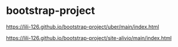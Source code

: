 # bootstrap-project

https://lili-126.github.io/bootstrap-project/uber/main/index.html


https://lili-126.github.io/bootstrap-project/site-alivio/main/index.html
